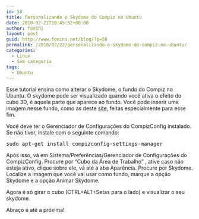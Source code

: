 ```yaml
---
id: 58
title: Personalizando o Skydome do Compiz no Ubuntu
date: 2010-02-22T10:45:52+00:00
author: fonini
layout: post
guid: http://www.fonini.net/blog/?p=58
permalink: /2010/02/22/personalizando-o-skydome-do-compiz-no-ubuntu/
categories:
  - Linux
  - Sem categoria
tags:
  - Ubuntu
---
```

Esse tutorial ensina como alterar o Skydome, o fundo do Compiz no Ubuntu. O skydome pode ser visualizado quando você ativa o efeito do cubo 3D, é aquela parte que aparece ao fundo. Você pode inserir uma imagem nesse fundo, como as deste <a href="http://skydomes.blogspot.com/" rel="externo">site</a>, feitas especialmente para esse fim.

Você deve ter o Gerenciador de Configurações do CompizConfig instalado. Se não tiver, instale com o seguinte comando:</p> 

<pre id="terminal" user="fonini" computer="valhalla">sudo apt-get install compizconfig-settings-manager</pre></p> 

Após isso, vá em Sistema/Preferências/Gerenciador de Configurações do CompizConfig. Procure por &#8220;Cubo da Área de Trabalho&#8221; , ative caso não esteja ativo, clique sobre ele, vá até a aba Aparência. Procure por Skydome. Localize a imagem que você vai usar como fundo, marque a opção Skydome e a opção Animar Skydome.

Agora é só girar o cubo (CTRL+ALT+Setas para o lado) e visualizar o seu skydome.

Abraço e até a próxima!</p>